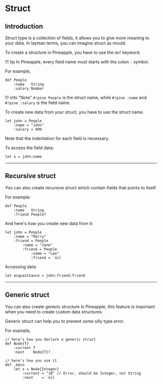 # Struct

## Introduction

Struct type is a collection of fields, it allows you to give more meaning to your data. In layman terms, you can imagine struct as mould.

To create a structure in Pineapple, you have to use the `def` keyword.  

!!! tip
    In Pineapple, every field name must starts with the colon `:` symbol.

For example,

```pine
def People
    :name   String
    :salary Number
```

!!! info "Note"
    `#!pine People` is the struct name, while `#!pine :name` and `#!pine :salary` is the field name.

To create new data from your struct, you have to use the struct name.

```pine
let john = People
    :name = "John"
    :salary = 999
```

Note that the indentation for each field is necessary.

To access the field data:

```pine
let x = john:name
```

<hr>

## Recursive struct

You can also create recursive struct which contain fields that points to itself.  

For example:

```pine
def People
    :name   String
    :friend People?
```

And here's how you create new data from it:

```pine
let john = People
    :name = "Marry"
    :friend = People
        :name = "Jane"
        :friend = People
            :name = "Lee"
            :friend = `nil
```

Accessing data:

```pine
let acquaintance = john:friend:friend
```

<hr>

## Generic struct

You can also create generic structure in Pineapple, this feature is important when you need to create custom data structures.  

Generic struct can help you to prevent some silly type error.

For example,

```pine
// here's how you declare a generic struct
def Node{T}
    :current T
    :next    Node{T}?

// here's how you use it
def .main
    let x = Node{Integer}
        :current = "10" // Error, should be Integer, not String
        :next    = `nil
```